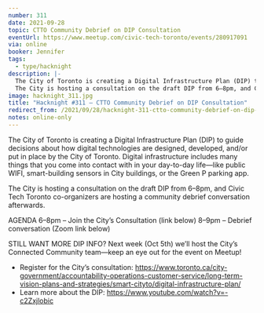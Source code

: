 ```yaml
---
number: 311
date: 2021-09-28
topic: CTTO Community Debrief on DIP Consultation
eventUrl: https://www.meetup.com/civic-tech-toronto/events/280917091
via: online
booker: Jennifer
tags:
  - type/hacknight
description: |-
  The City of Toronto is creating a Digital Infrastructure Plan (DIP) to guide decisions about how digital technologies are designed, developed, and/or put in place by the City of Toronto. Digital infrastructure includes many things that you come into contact with in your day-to-day life—like public WIFI, smart-building sensors in City buildings, or the Green P parking app.
  The City is hosting a consultation on the draft DIP from 6–8pm, and Civic Tech Toronto co-organizers are hosting a community debrief conversation afterwards.
image: hacknight_311.jpg
title: "Hacknight #311 – CTTO Community Debrief on DIP Consultation"
redirect_from: /2021/09/28/hacknight-311-ctto-community-debrief-on-dip-consultation/
notes: online-only
---
```


The City of Toronto is creating a Digital Infrastructure Plan (DIP) to guide decisions about how digital technologies are designed, developed, and/or put in place by the City of Toronto. Digital infrastructure includes many things that you come into contact with in your day-to-day life—like public WIFI, smart-building sensors in City buildings, or the Green P parking app.

The City is hosting a consultation on the draft DIP from 6–8pm, and Civic Tech Toronto co-organizers are hosting a community debrief conversation afterwards.

AGENDA
6–8pm – Join the City’s Consultation (link below)
8–9pm – Debrief conversation (Zoom link below)

STILL WANT MORE DIP INFO?
Next week (Oct 5th) we’ll host the City’s Connected Community team—keep an eye out for the event on Meetup!

+ Register for the City’s consultation: https://www.toronto.ca/city-government/accountability-operations-customer-service/long-term-vision-plans-and-strategies/smart-cityto/digital-infrastructure-plan/
+ Learn more about the DIP: https://www.youtube.com/watch?v=-c2Zxjlobic
